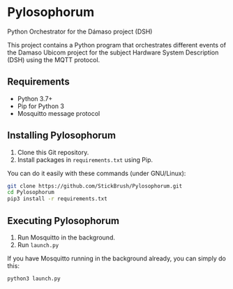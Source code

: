 # Pylosophorum
Python Orchestrator for the Dámaso project (DSH)

This project contains a Python program that orchestrates different events of the Damaso Ubicom project for the subject Hardware System Description (DSH) using the MQTT protocol.

## Requirements

- Python 3.7+
- Pip for Python 3
- Mosquitto message protocol

## Installing Pylosophorum

1. Clone this Git repository.
2. Install packages in `requirements.txt` using Pip.

You can do it easily with these commands (under GNU/Linux):
```bash
git clone https://github.com/StickBrush/Pylosophorum.git
cd Pylosophorum
pip3 install -r requirements.txt
```

## Executing Pylosophorum

1. Run Mosquitto in the background.
2. Run `launch.py`

If you have Mosquitto running in the background already, you can simply do this:

```bash
python3 launch.py
```
